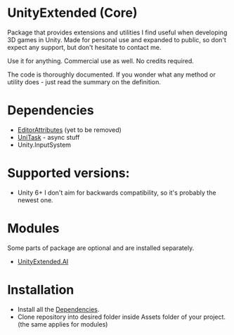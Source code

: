 # UnityExtended (Core)
Package that provides extensions and utilities I find useful when developing 3D games in Unity.
Made for personal use and expanded to public, so don't expect any support, but don't hesitate to contact me.

Use it for anything. Commercial use as well. No credits required.

The code is thoroughly documented. If you wonder what any method or utility does - just read the summary on the definition.

# Dependencies
- [EditorAttributes](https://github.com/v0lt13/EditorAttributes) (yet to be removed)
- [UniTask](https://github.com/Cysharp/UniTask) - async stuff
- Unity.InputSystem

# Supported versions:
- Unity 6+
I don't aim for backwards compatibility, so it's probably the newest one.

# Modules
Some parts of package are optional and are installed separately.
- [UnityExtended.AI](https://github.com/ArtemPindrus/UnityExtended.AI/tree/main)

# Installation
- Install all the [Dependencies](#dependencies).
- Clone repository into desired folder inside Assets folder of your project. (the same applies for modules)
